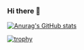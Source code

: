 ### Hi there 👋

<!--
**orlea/orlea** is a ✨ _special_ ✨ repository because its `README.md` (this file) appears on your GitHub profile.

Here are some ideas to get you started:

- 🔭 I’m currently working on ...
- 🌱 I’m currently learning ...
- 👯 I’m looking to collaborate on ...
- 🤔 I’m looking for help with ...
- 💬 Ask me about ...
- 📫 How to reach me: ...
- 😄 Pronouns: ...
- ⚡ Fun fact: ...
-->

[![Anurag's GitHub stats](https://github-readme-stats.vercel.app/api?username=orlea)](https://github.com/anuraghazra/github-readme-stats)

[![trophy](https://github-profile-trophy.vercel.app/?username=orlea)](https://github.com/ryo-ma/github-profile-trophy)
